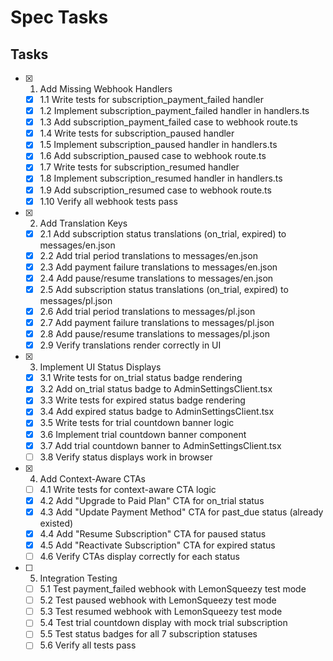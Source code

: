 # Spec Tasks

## Tasks

- [x] 1. Add Missing Webhook Handlers
  - [x] 1.1 Write tests for subscription_payment_failed handler
  - [x] 1.2 Implement subscription_payment_failed handler in handlers.ts
  - [x] 1.3 Add subscription_payment_failed case to webhook route.ts
  - [x] 1.4 Write tests for subscription_paused handler
  - [x] 1.5 Implement subscription_paused handler in handlers.ts
  - [x] 1.6 Add subscription_paused case to webhook route.ts
  - [x] 1.7 Write tests for subscription_resumed handler
  - [x] 1.8 Implement subscription_resumed handler in handlers.ts
  - [x] 1.9 Add subscription_resumed case to webhook route.ts
  - [x] 1.10 Verify all webhook tests pass

- [x] 2. Add Translation Keys
  - [x] 2.1 Add subscription status translations (on_trial, expired) to messages/en.json
  - [x] 2.2 Add trial period translations to messages/en.json
  - [x] 2.3 Add payment failure translations to messages/en.json
  - [x] 2.4 Add pause/resume translations to messages/en.json
  - [x] 2.5 Add subscription status translations (on_trial, expired) to messages/pl.json
  - [x] 2.6 Add trial period translations to messages/pl.json
  - [x] 2.7 Add payment failure translations to messages/pl.json
  - [x] 2.8 Add pause/resume translations to messages/pl.json
  - [x] 2.9 Verify translations render correctly in UI

- [x] 3. Implement UI Status Displays
  - [x] 3.1 Write tests for on_trial status badge rendering
  - [x] 3.2 Add on_trial status badge to AdminSettingsClient.tsx
  - [x] 3.3 Write tests for expired status badge rendering
  - [x] 3.4 Add expired status badge to AdminSettingsClient.tsx
  - [x] 3.5 Write tests for trial countdown banner logic
  - [x] 3.6 Implement trial countdown banner component
  - [x] 3.7 Add trial countdown banner to AdminSettingsClient.tsx
  - [ ] 3.8 Verify status displays work in browser

- [x] 4. Add Context-Aware CTAs
  - [ ] 4.1 Write tests for context-aware CTA logic
  - [x] 4.2 Add "Upgrade to Paid Plan" CTA for on_trial status
  - [x] 4.3 Add "Update Payment Method" CTA for past_due status (already existed)
  - [x] 4.4 Add "Resume Subscription" CTA for paused status
  - [x] 4.5 Add "Reactivate Subscription" CTA for expired status
  - [ ] 4.6 Verify CTAs display correctly for each status

- [ ] 5. Integration Testing
  - [ ] 5.1 Test payment_failed webhook with LemonSqueezy test mode
  - [ ] 5.2 Test paused webhook with LemonSqueezy test mode
  - [ ] 5.3 Test resumed webhook with LemonSqueezy test mode
  - [ ] 5.4 Test trial countdown display with mock trial subscription
  - [ ] 5.5 Test status badges for all 7 subscription statuses
  - [ ] 5.6 Verify all tests pass
